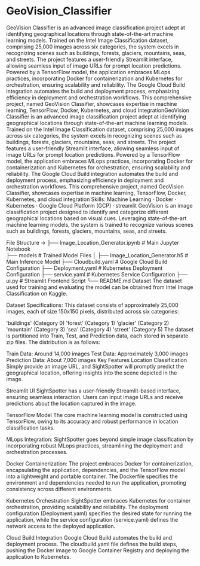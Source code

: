 # GeoVision_Classifier
GeoVision Classifier is an advanced image classification project adept at identifying geographical locations through state-of-the-art machine learning models. Trained on the Intel Image Classification dataset, comprising 25,000 images across six categories, the system excels in recognizing scenes such as buildings, forests, glaciers, mountains, seas, and streets. The project features a user-friendly Streamlit interface, allowing seamless input of image URLs for prompt location predictions. Powered by a TensorFlow model, the application embraces MLops practices, incorporating Docker for containerization and Kubernetes for orchestration, ensuring scalability and reliability. The Google Cloud Build integration automates the build and deployment process, emphasizing efficiency in deployment and orchestration workflows. This comprehensive project, named GeoVision Classifier, showcases expertise in machine learning, TensorFlow, Docker, Kubernetes, and cloud integrationGeoVision Classifier is an advanced image classification project adept at identifying geographical locations through state-of-the-art machine learning models. Trained on the Intel Image Classification dataset, comprising 25,000 images across six categories, the system excels in recognizing scenes such as buildings, forests, glaciers, mountains, seas, and streets. The project features a user-friendly Streamlit interface, allowing seamless input of image URLs for prompt location predictions. Powered by a TensorFlow model, the application embraces MLops practices, incorporating Docker for containerization and Kubernetes for orchestration, ensuring scalability and reliability. The Google Cloud Build integration automates the build and deployment process, emphasizing efficiency in deployment and orchestration workflows. This comprehensive project, named GeoVision Classifier, showcases expertise in machine learning, TensorFlow, Docker, Kubernetes, and cloud integration
Skills: Machine Learning · Docker · Kubernetes · Google Cloud Platform (GCP) · streamlit
GeoVision is an image classification project designed to identify and categorize different geographical locations based on visual cues. Leveraging state-of-the-art machine learning models, the system is trained to recognize various scenes such as buildings, forests, glaciers, mountains, seas, and streets.

File Structure ->
├── Image_Location_Generator.ipynb # Main Jupyter Notebook              
├── models # Trained Model Files 
│   ├── Image_Location_Generator.h5  # Main Inference Model
├── Cloudbuild.yaml # Google Cloud Build Configuration
├── Deployment.yaml # Kubernetes Deployment Configuration
├── service.yaml # Kubernetes Service Configuration
├── ui.py # Streamlit Frontend Script
└── README.md
Dataset
The dataset used for training and evaluating the model can be obtained from Intel Image Classification on Kaggle.

Dataset Specifications:
This dataset consists of approximately 25,000 images, each of size 150x150 pixels, distributed across six categories:

'buildings' (Category 0)
'forest' (Category 1)
'glacier' (Category 2)
'mountain' (Category 3)
'sea' (Category 4)
'street' (Category 5)
The dataset is partitioned into Train, Test, and Prediction data, each stored in separate zip files. The distribution is as follows:

Train Data: Around 14,000 images
Test Data: Approximately 3,000 images
Prediction Data: About 7,000 images
Key Features
Location Classification
Simply provide an image URL, and SightSpotter will promptly predict the geographical location, offering insights into the scene depicted in the image.

Streamlit UI
SightSpotter has a user-friendly Streamlit-based interface, ensuring seamless interaction. Users can input image URLs and receive predictions about the location captured in the image.

TensorFlow Model
The core machine learning model is constructed using TensorFlow, owing to its accuracy and robust performance in location classification tasks.

MLops Integration:
SightSpotter goes beyond simple image classification by incorporating robust MLops practices, streamlining the deployment and orchestration processes.

Docker Containerization:
The project embraces Docker for containerization, encapsulating the application, dependencies, and the TensorFlow model into a lightweight and portable container. The Dockerfile specifies the environment and dependencies needed to run the application, promoting consistency across different environments.

Kubernetes Orchestration
SightSpotter embraces Kubernetes for container orchestration, providing scalability and reliability. The deployment configuration (Deployment.yaml) specifies the desired state for running the application, while the service configuration (service.yaml) defines the network access to the deployed application.

Cloud Build Integration
Google Cloud Build automates the build and deployment process. The cloudbuild.yaml file defines the build steps, pushing the Docker image to Google Container Registry and deploying the application to Kubernetes.
